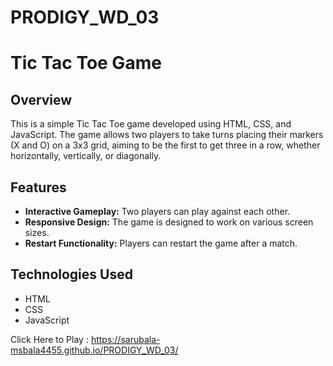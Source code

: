 # PRODIGY_WD_03
# Tic Tac Toe Game

## Overview
This is a simple Tic Tac Toe game developed using HTML, CSS, and JavaScript. The game allows two players to take turns placing their markers (X and O) on a 3x3 grid, aiming to be the first to get three in a row, whether horizontally, vertically, or diagonally.

## Features
- **Interactive Gameplay:** Two players can play against each other.
- **Responsive Design:** The game is designed to work on various screen sizes.
- **Restart Functionality:** Players can restart the game after a match.

## Technologies Used
- HTML
- CSS
- JavaScript


Click Here to Play : https://sarubala-msbala4455.github.io/PRODIGY_WD_03/
